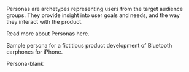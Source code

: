 Personas are archetypes representing users from the target audience groups. They provide insight into user goals and needs, and the way they interact with the product.

Read more about Personas here.

Sample persona for a fictitious product development of Bluetooth earphones for iPhone.

Persona-blank
